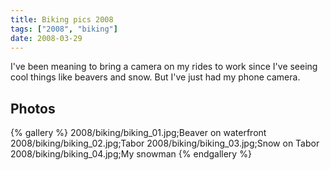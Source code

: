 ```yaml
---
title: Biking pics 2008
tags: ["2008", "biking"]
date: 2008-03-29
---
```

I've been meaning to bring a camera on my rides to work since I've seeing cool things like beavers and snow.  But I've just had my phone camera.

## Photos 

{% gallery %} 
2008/biking/biking_01.jpg;Beaver on waterfront
2008/biking/biking_02.jpg;Tabor
2008/biking/biking_03.jpg;Snow on Tabor
2008/biking/biking_04.jpg;My snowman
{% endgallery %}
